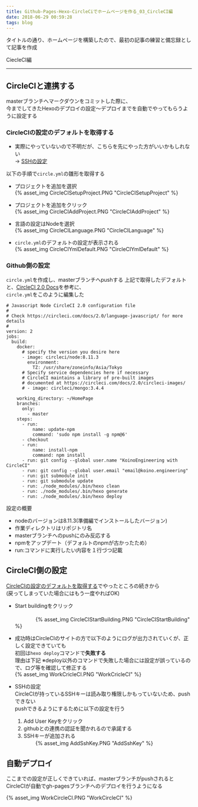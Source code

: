 ```yaml
---
title: Github-Pages-Hexo-CircleCiでホームページを作る_03_CircleCI編
date: 2018-06-29 00:59:28
tags: blog
---
```


タイトルの通り、ホームページを構築したので、最初の記事の練習と備忘録として記事を作成  

CiecleCI編

* * *

## CircleCIと連携する

masterブランチへマークダウンをコミットした際に、  
今までしてきたHexoのデプロイの設定～デプロイまでを自動でやってもらうように設定する


### CircleCIの設定のデフォルトを取得する



- 実際にやっていないので不明だが、こちらを先にやった方がいいかもしれない  
→ [SSHの設定](SSHの設定)


以下の手順で`circle.yml`の雛形を取得する  
-   プロジェクトを追加を選択<br>
{% asset_img CircleCISetupProject.PNG "CircleCISetupProject" %}

-   プロジェクトを追加をクリック<br>
{% asset_img CircleCIAddProject.PNG "CircleCIAddProject" %}

-   言語の設定はNodeを選択<br>
{% asset_img CircleCILanguage.PNG "CircleCILanguage" %}

-   `circle.yml`のデフォルトの設定が表示される<br>
{% asset_img CircleCIYmlDefault.PNG "CircleCIYmlDefault" %}

### Github側の設定

`circle.yml`を作成し、masterブランチへpushする
上記で取得したデフォルトと、[CircleCI 2.0 Docs](https://circleci.com/docs/2.0/)を参考に、  
`circle.yml`をこのように編集した

```
# Javascript Node CircleCI 2.0 configuration file
#
# Check https://circleci.com/docs/2.0/language-javascript/ for more details
#
version: 2
jobs:
  build:
    docker:
      # specify the version you desire here
      - image: circleci/node:8.11.3
        environment:
          TZ: /usr/share/zoneinfo/Asia/Tokyo
      # Specify service dependencies here if necessary
      # CircleCI maintains a library of pre-built images
      # documented at https://circleci.com/docs/2.0/circleci-images/
      # - image: circleci/mongo:3.4.4

    working_directory: ~/HomePage
    branches:
      only:
        - master
    steps:
      - run:
          name: update-npm
          command: 'sudo npm install -g npm@6'
      - checkout
      - run:
          name: install-npm
          command: npm install
      - run: git config --global user.name "KoinoEngineering with CircleCI"
      - run: git config --global user.email "email@koino.engineering"
      - run: git submodule init
      - run: git submodule update
      - run: ./node_modules/.bin/hexo clean
      - run: ./node_modules/.bin/hexo generate
      - run: ./node_modules/.bin/hexo deploy
```

設定の概要

- nodeのバージョンは8.11.3(準備編でインストールしたバージョン)
- 作業ディレクトリはリポジトリ名
- masterブランチへのpushにのみ反応する
- npmをアップデート（デフォルトのnpmが古かったため）
- run:コマンドに実行したい内容を１行づつ記載

## CircleCI側の設定

[CircleCIの設定のデフォルトを取得する](#CircleCIの設定のデフォルトを取得する)でやったところの続きから  
(戻ってしまっていた場合にはもう一度やればOK)  

-   Start buildingをクリック<br>  
　　　　{% asset_img CircleCIStartBuilding.PNG "CircleCIStartBuilding" %}

-   成功時はCircleCIのサイトの方で以下のようにログが出力されていくが、正しく設定できていても  
    初回は`hexo deploy`コマンドで**失敗する**  
    理由は下記
        ※deploy以外のコマンドで失敗した場合には設定が誤っているので、ログ等を確認して修正する  
        {% asset_img WorkCricleCI.PNG "WorkCricleCI" %}

-   <span id="SSHの設定">SSHの設定</span>  
    CircleCIが持っているSSHキーは読み取り権限しかもっていないため、pushできない  
    pushできるようにするために以下の設定を行う
    1.  Add User Keyをクリック  
    1.  githubとの連携の認証を聞かれるので承諾する
    1.  SSHキーが追加される  
　　    {% asset_img AddSshKey.PNG "AddSshKey" %}

## 自動デプロイ

ここまでの設定が正しくできていれば、masterブランチがpushされると  
CircleCIが自動でgh-pagesブランチへのデプロイを行うようになる

{% asset_img WorkCircleCI.PNG "WorkCircleCI" %}
